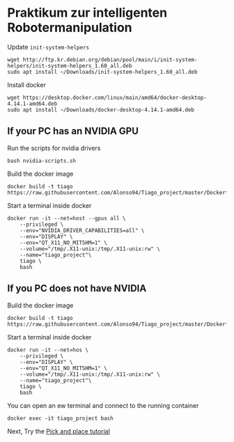 # Praktikum zur intelligenten Robotermanipulation

Update `init-system-helpers`
```
wget http://ftp.kr.debian.org/debian/pool/main/i/init-system-helpers/init-system-helpers_1.60_all.deb
sudo apt install ~/Downloads/init-system-helpers_1.60_all.deb
```
Install docker
```
wget https://desktop.docker.com/linux/main/amd64/docker-desktop-4.14.1-amd64.deb
sudo apt install ~/Downloads/docker-desktop-4.14.1-amd64.deb
```
## If your PC has an NVIDIA GPU
Run the scripts for nvidia drivers
```
bash nvidia-scripts.sh
```

Build the docker image
```
docker build -t tiago https://raw.githubusercontent.com/Alonso94/Tiago_project/master/Dockerfile_nvidia
```

Start a terminal inside docker
```
docker run -it --net=host --gpus all \
    --privileged \
    --env="NVIDIA_DRIVER_CAPABILITIES=all" \
    --env="DISPLAY" \
    --env="QT_X11_NO_MITSHM=1" \
    --volume="/tmp/.X11-unix:/tmp/.X11-unix:rw" \
    --name="tiago_project"\
    tiago \
    bash
```

## If you PC does not have NVIDIA

Build the docker image
```
docker build -t tiago https://raw.githubusercontent.com/Alonso94/Tiago_project/master/Dockerfile_no_GPU
```

Start a terminal inside docker
```
docker run -it --net=hos \
    --privileged \
    --env="DISPLAY" \
    --env="QT_X11_NO_MITSHM=1" \
    --volume="/tmp/.X11-unix:/tmp/.X11-unix:rw" \
    --name="tiago_project"\
    tiago \
    bash
```

You can open an ew terminal and connect to the running container
```
docker exec -it tiago_project bash
```

Next, Try the [Pick and place tutorial](http://wiki.ros.org/Robots/TIAGo/Tutorials/MoveIt/Pick_place)